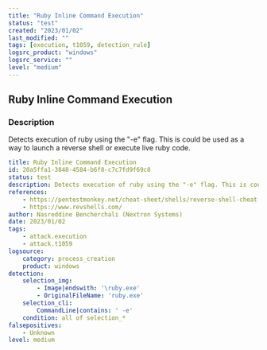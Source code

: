 ```yaml
---
title: "Ruby Inline Command Execution"
status: "test"
created: "2023/01/02"
last_modified: ""
tags: [execution, t1059, detection_rule]
logsrc_product: "windows"
logsrc_service: ""
level: "medium"
---
```


## Ruby Inline Command Execution

### Description

Detects execution of ruby using the "-e" flag. This is could be used as a way to launch a reverse shell or execute live ruby code.

```yml
title: Ruby Inline Command Execution
id: 20a5ffa1-3848-4584-b6f8-c7c7fd9f69c8
status: test
description: Detects execution of ruby using the "-e" flag. This is could be used as a way to launch a reverse shell or execute live ruby code.
references:
    - https://pentestmonkey.net/cheat-sheet/shells/reverse-shell-cheat-sheet
    - https://www.revshells.com/
author: Nasreddine Bencherchali (Nextron Systems)
date: 2023/01/02
tags:
    - attack.execution
    - attack.t1059
logsource:
    category: process_creation
    product: windows
detection:
    selection_img:
        - Image|endswith: '\ruby.exe'
        - OriginalFileName: 'ruby.exe'
    selection_cli:
        CommandLine|contains: ' -e'
    condition: all of selection_*
falsepositives:
    - Unknown
level: medium

```
